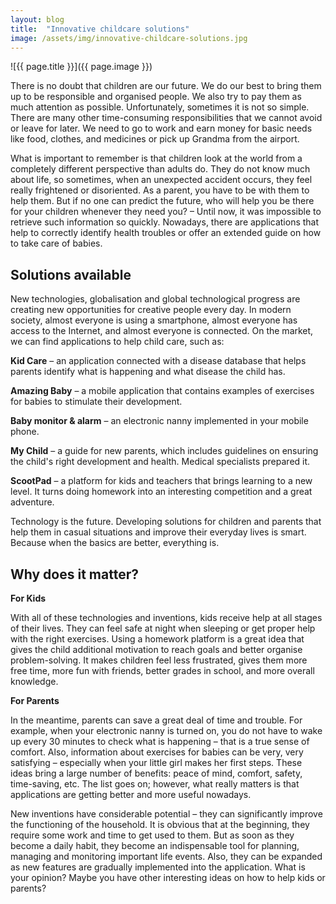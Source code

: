 ```yaml
---
layout: blog
title:  "Innovative childcare solutions"
image: /assets/img/innovative-childcare-solutions.jpg
---
```


![{{ page.title }}]({{ page.image }})

There is no doubt that children are our future. We do our best to bring them up to be responsible and organised people. We also try to pay them as much attention as possible. Unfortunately, sometimes it is not so simple. There are many other time-consuming responsibilities that we cannot avoid or leave for later. We need to go to work and earn money for basic needs like food, clothes, and medicines or pick up Grandma from the airport.

What is important to remember is that children look at the world from a completely different perspective than adults do. They do not know much about life, so sometimes, when an unexpected accident occurs, they feel really frightened or disoriented. As a parent, you have to be with them to help them. But if no one can predict the future, who will help you be there for your children whenever they need you? – Until now, it was impossible to retrieve such information so quickly. Nowadays, there are applications that help to correctly identify health troubles or offer an extended guide on how to take care of babies.
 
## Solutions available
New technologies, globalisation and global technological progress are creating new opportunities for creative people every day. In modern society, almost everyone is using a smartphone, almost everyone has access to the Internet, and almost everyone is connected. On the market, we can find applications to help child care, such as:
 
**Kid Care** – an application connected with a disease database that helps parents identify what is happening and what disease the child has.
 
**Amazing Baby** – a mobile application that contains examples of exercises for babies to stimulate their development.
 
**Baby monitor & alarm** – an electronic nanny implemented in your mobile phone.
 
**My Child** – a guide for new parents, which includes guidelines on ensuring the child's right development and health. Medical specialists prepared it.
 
**ScootPad** – a platform for kids and teachers that brings learning to a new level. It turns doing homework into an interesting competition and a great adventure.
 
Technology is the future. Developing solutions for children and parents that help them in casual situations and improve their everyday lives is smart. Because when the basics are better, everything is.
 

## Why does it matter?
 
**For Kids**

With all of these technologies and inventions, kids receive help at all stages of their lives. They can feel safe at night when sleeping or get proper help with the right exercises. Using a homework platform is a great idea that gives the child additional motivation to reach goals and better organise problem-solving. It makes children feel less frustrated, gives them more free time, more fun with friends, better grades in school, and more overall knowledge.
 
**For Parents**

In the meantime, parents can save a great deal of time and trouble. For example, when your electronic nanny is turned on, you do not have to wake up every 30 minutes to check what is happening – that is a true sense of comfort. Also, information about exercises for babies can be very, very satisfying – especially when your little girl makes her first steps. These ideas bring a large number of benefits: peace of mind, comfort, safety, time-saving, etc. The list goes on; however, what really matters is that applications are getting better and more useful nowadays.

New inventions have considerable potential – they can significantly improve the functioning of the household. It is obvious that at the beginning, they require some work and time to get used to them. But as soon as they become a daily habit, they become an indispensable tool for planning, managing and monitoring important life events. Also, they can be expanded as new features are gradually implemented into the application. What is your opinion? Maybe you have other interesting ideas on how to help kids or parents?

